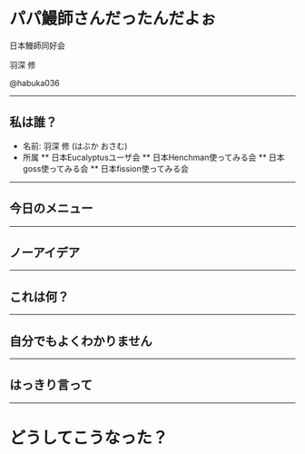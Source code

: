 # パパ鰻師さんだったんだよぉ

日本鰻師同好会

羽深 修

@habuka036

---

## 私は誰？

* 名前: 羽深 修 (はぶか おさむ)
* 所属
** 日本Eucalyptusユーザ会
** 日本Henchman使ってみる会
** 日本goss使ってみる会
** 日本fission使ってみる会

---

## 今日のメニュー

---

## ノーアイデア

---

## これは何？

---

## 自分でもよくわかりません

---

## はっきり言って

---

# どうしてこうなった？

